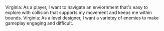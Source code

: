 Virginia: 
As a player, I want to navigate an enviornment that's easy to explore with collision that supports my movement and keeps me within bounds. 
Virginia:
As a level designer, I want a varietey of enemies to make gameplay engaging and difficult.
